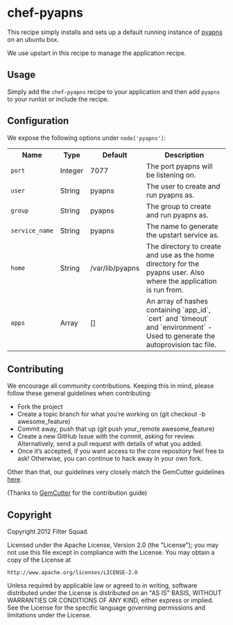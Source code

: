 # chef-pyapns

This recipe simply installs and sets up a default running instance of [pyapns](https://github.com/samuraisam/pyapns/) on
an ubuntu box.

We use upstart in this recipe to manage the application recipe.

## Usage

Simply add the `chef-pyapns` recipe to your application and then add `pyapns` to your runlist or include the recipe.

## Configuration

We expose the following options under `node['pyapns']`:

<table>
  <tr>
    <th>Name</th>
    <th>Type</th>
    <th>Default</th>
    <th>Description</th>
  </tr>
  <tr>
    <td><code>port</code></td>
    <td>Integer</td>
    <td>7077</td>
    <td>The port pyapns will be listening on.</td>
  </tr>
  <tr>
    <td><code>user</code></td>
    <td>String</td>
    <td>pyapns</td>
    <td>The user to create and run pyapns as.</td>
  </tr>
  <tr>
    <td><code>group</code></td>
    <td>String</td>
    <td>pyapns</td>
    <td>The group to create and run pyapns as.</td>
  </tr>
  <tr>
    <td><code>service_name</code></td>
    <td>String</td>
    <td>pyapns</td>
    <td>The name to generate the upstart service as.</td>
  </tr>
  <tr>
    <td><code>home</code></td>
    <td>String</td>
    <td>/var/lib/pyapns</td>
    <td>The directory to create and use as the home directory for the pyapns user. Also where the application is run from.</td>
  </tr>
  <tr>
    <td><code>apps</code></td>
    <td>Array</td>
    <td>[]</td>
    <td>An array of hashes containing `app_id`, `cert` and `timeout` and `environment` - Used to generate the autoprovision tac file.</td>
  </tr>
</table>

## Contributing

We encourage all community contributions. Keeping this in mind, please follow these general guidelines when contributing:

* Fork the project
* Create a topic branch for what you’re working on (git checkout -b awesome_feature)
* Commit away, push that up (git push your\_remote awesome\_feature)
* Create a new GitHub Issue with the commit, asking for review. Alternatively, send a pull request with details of what you added.
* Once it’s accepted, if you want access to the core repository feel free to ask! Otherwise, you can continue to hack away in your own fork.

Other than that, our guidelines very closely match the GemCutter guidelines [here](http://wiki.github.com/qrush/gemcutter/contribution-guidelines).

(Thanks to [GemCutter](http://wiki.github.com/qrush/gemcutter/) for the contribution guide)

## Copyright

Copyright 2012 Filter Squad.

Licensed under the Apache License, Version 2.0 (the "License");
you may not use this file except in compliance with the License.
You may obtain a copy of the License at

    http://www.apache.org/licenses/LICENSE-2.0

Unless required by applicable law or agreed to in writing, software
distributed under the License is distributed on an "AS IS" BASIS,
WITHOUT WARRANTIES OR CONDITIONS OF ANY KIND, either express or implied.
See the License for the specific language governing permissions and
limitations under the License.
